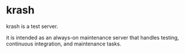 # krash

krash is a test server. 

it is intended as an always-on maintenance server
that handles testing, continuous integration, 
and maintenance tasks.


